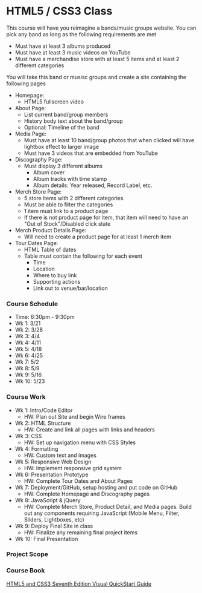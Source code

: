 # HTML5 / CSS3 Class

This course will have you reimagine a bands/music groups website. You can pick any band as long as the following requirements are met

* Must have at least 3 albums produced
* Must have at least 3 music videos on YouTube
* Must have a merchandise store with at least 5 items and at least 2 different categories

You will take this band or musisc groups and create a site containing the following pages

* Homepage:
  * HTML5 fullscreen video
* About Page:
  * List current band/group members
  * History body text about the band/group
  * Optional: Timeline of the band
* Media Page:
  * Must have at least 10 band/group photos that when clicked will have lightbox effect to larger image
  * Must have 3 videos that are embedded from YouTube
* Discography Page:
  * Must display 3 different albums
    * Album cover
    * Album tracks with time stamp
    * Album details: Year released, Record Label, etc.
* Merch Store Page:
  * 5 store items with 2 different categories
  * Must be able to filter the categories
  * 1 item must link to a product page
  * If there is not product page for item, that item will need to have an "Out of Stock"/Disabled click state
* Merch Product Details Page:
  * Will need to create a product page for at least 1 merch item  
* Tour Dates Page:
  * HTML Table of dates
  * Table must contain the following for each event
    * Time
    * Location
    * Where to buy link
    * Supporting actions
    * Link out to venue/bar/location


### Course Schedule

* Time: 6:30pm - 9:30pm
* Wk 1: 3/21
* Wk 2: 3/28
* Wk 3: 4/4
* Wk 4: 4/11
* Wk 5: 4/18
* Wk 6: 4/25
* Wk 7: 5/2
* Wk 8: 5/9
* Wk 9: 5/16
* Wk 10: 5/23

### Course Work

* Wk 1: Intro/Code Editor
  * HW: Plan out Site and begin Wire frames
* Wk 2: HTML Structure
  * HW: Create and link all pages with links and headers
* Wk 3: CSS
  * HW: Set up navigation menu with CSS Styles
* Wk 4: Formatting
  * HW: Custom text and images
* Wk 5: Responsive Web Design
  * HW: Implement responsive grid system
* Wk 6: Presentation Prototype
  * HW: Complete Tour Dates and About Pages
* Wk 7: Deployment/GitHub, setup hosting and put code on GitHub
  * HW: Complete Homepage and Discography pages
* Wk 8: JavaScript & jQuery
  * HW: Complete Merch Store, Product Detail, and Media pages. Build out any components requiring JavaScript (Mobile Menu, Filter, Sliders, Lightboxes, etc)
* Wk 9: Deploy Final Site in class
  * HW: Finalize any remaining final project items
* Wk 10: Final Presentation

### Project Scope


### Course Book

[HTML5 and CSS3 Seventh Edition Visual QuickStart Guide](https://github.com/qcgm1978/html5-css3/blob/master/HTML5%20and%20CSS3%20Seventh%20Edition%20Visual%20QuickStart%20Guide.Dec.2011.pdf)
